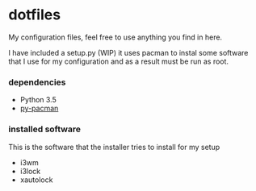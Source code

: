 # dotfiles

My configuration files, feel free to use anything you find in here.

I have included a setup.py (WIP) it uses pacman to instal some software that I use for my configuration and as a result must be run as root. 

### dependencies

* Python 3.5
* [py-pacman](https://github.com/timlyo/py-pacman)


### installed software

This is the software that the installer tries to install for my setup

* i3wm
* i3lock
* xautolock